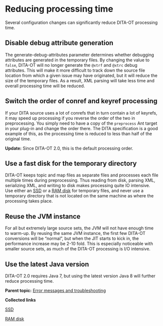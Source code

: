 # Reducing processing time

Several configuration changes can significantly reduce DITA-OT processing time.

## Disable debug attribute generation

The generate-debug-attributes parameter determines whether debugging attributes are generated in the temporary files. By changing the value to `false`, DITA-OT will no longer generate the `@xtrf` and `@xtrc` debug attributes. This will make it more difficult to track down the source file location from which a given issue may have originated, but it will reduce the size of the temporary files. As a result, XML parsing will take less time and overall processing time will be reduced.

## Switch the order of conref and keyref processing

If your DITA source uses a lot of conrefs that in turn contain a lot of keyrefs, it may speed up processing if you reverse the order of the two in preprocessing. You simply need to have a copy of the `preprocess` Ant target in your plug-in and change the order there. The DITA specification is a good example of this, as the processing time is reduced to less than half of the original time.

**Update:** Since DITA-OT 2.0, this is the default processing order.

## Use a fast disk for the temporary directory

DITA-OT keeps topic and map files as separate files and processes each file multiple times during preprocessing. Thus reading from disk, parsing XML, serializing XML, and writing to disk makes processing quite IO intensive. Use either an [SSD](http://en.wikipedia.org/wiki/Solid-state_drive) or a [RAM disk](http://en.wikipedia.org/wiki/RAM_drive) for temporary files, and never use a temporary directory that is not located on the same machine as where the processing takes place.

## Reuse the JVM instance

For all but extremely large source sets, the JVM will not have enough time to warm-up. By reusing the same JVM instance, the first few DITA-OT conversions will be “normal”, but when the JIT starts to kick in, the performance increase may be 2-10 fold. This is especially noticeable with smaller source sets, as much of the DITA-OT processing is I/O intensive.

## Use the latest Java version

DITA-OT 2.0 requires Java 7, but using the latest version Java 8 will further reduce processing time.

**Parent topic:** [Error messages and troubleshooting](../user-guide/troubleshooting-overview.md)

**Collected links**  


[SSD](http://en.wikipedia.org/wiki/Solid-state_drive)

[RAM disk](http://en.wikipedia.org/wiki/RAM_drive)

